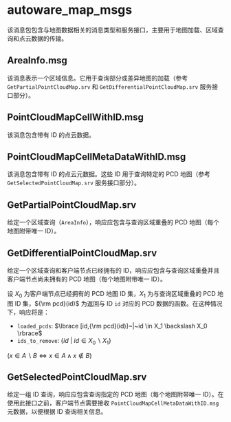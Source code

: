 # autoware_map_msgs

该消息包包含与地图数据相关的消息类型和服务接口，主要用于地图加载、区域查询和点云数据的传输。

## AreaInfo.msg

该消息表示一个区域信息。它用于查询部分或差异地图的加载（参考 `GetPartialPointCloudMap.srv` 和 `GetDifferentialPointCloudMap.srv` 服务接口部分）。

## PointCloudMapCellWithID.msg

该消息包含带有 ID 的点云数据。

## PointCloudMapCellMetaDataWithID.msg

该消息包含带有 ID 的点云元数据。这些 ID 用于查询特定的 PCD 地图（参考 `GetSelectedPointCloudMap.srv` 服务接口部分）。

## GetPartialPointCloudMap.srv

给定一个区域查询（`AreaInfo`），响应应包含与查询区域重叠的 PCD 地图（每个地图附带唯一 ID）。

## GetDifferentialPointCloudMap.srv

给定一个区域查询和客户端节点已经拥有的 ID，响应应包含与查询区域重叠并且客户端节点尚未拥有的 PCD 地图（每个地图附带唯一 ID）。

设 $X_0$ 为客户端节点已经拥有的 PCD 地图 ID 集，$X_1$ 为与查询区域重叠的 PCD 地图 ID 集，${\rm pcd}(id)$ 为返回与 ID `id` 对应的 PCD 数据的函数。在这种情况下，响应将是：

- `loaded_pcds`: $\lbrace [id,{\rm pcd}(id)]~|~id \in X_1 \backslash X_0 \rbrace$
- `ids_to_remove`: $\lbrace id~|~id \in X_0 \backslash X_1 \rbrace$

($x \in A \backslash B \iff x \in A \wedge x \notin B$)

## GetSelectedPointCloudMap.srv

给定一组 ID 查询，响应应包含查询指定的 PCD 地图（每个地图附带唯一 ID）。在使用此接口之前，客户端节点需要接收 `PointCloudMapCellMetaDataWithID.msg` 元数据，以便根据 ID 查询相关信息。